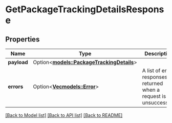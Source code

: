# GetPackageTrackingDetailsResponse

## Properties

Name | Type | Description | Notes
------------ | ------------- | ------------- | -------------
**payload** | Option<[**models::PackageTrackingDetails**](PackageTrackingDetails.md)> |  | [optional]
**errors** | Option<[**Vec<models::Error>**](Error.md)> | A list of error responses returned when a request is unsuccessful. | [optional]

[[Back to Model list]](../README.md#documentation-for-models) [[Back to API list]](../README.md#documentation-for-api-endpoints) [[Back to README]](../README.md)


